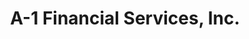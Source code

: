 ---
title: "A-1 Financial Services, Inc."
url: /tagbilaran-city/a-1-financial-services-inc/
shop: pawnbroker
---